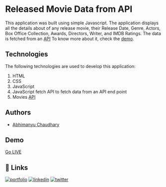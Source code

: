 
# Released Movie Data from API

This application was built using simple Javascript. The application displays all the details about of any release movie, their Release Date, Genre, Actors, Box Office Collection, Awards, Directors, Writer, and IMDB Ratings. The data is fetched from an [API](https://www.omdbapi.com/?apikey=61e576a4&t=) To know more about it, check the [demo](https://abhimanyu-chaudhary.github.io/movie-list-api-website/).




## Technologies 

The following technologies are used to develop this application:

1. HTML
2. CSS
3. JavaScript
4. JavaScript fetch API to fetch data from an API end point
5. Movies [API](https://www.omdbapi.com/?apikey=61e576a4&t=)




## Authors

- [Abhimanyu Chaudhary](https://github.com/abhimanyu-chaudhary)


## Demo

[Go LIVE](https://abhimanyu-chaudhary.github.io/movie-list-api-website/)


## 🔗 Links
[![portfolio](https://img.shields.io/badge/my_portfolio-000?style=for-the-badge&logo=ko-fi&logoColor=white)](https://selfmadeabhimanyu.com/)
[![linkedin](https://img.shields.io/badge/linkedin-0A66C2?style=for-the-badge&logo=linkedin&logoColor=white)](https://www.linkedin.com/in/selfmadeabhimanyu)
[![twitter](https://img.shields.io/badge/twitter-1DA1F2?style=for-the-badge&logo=twitter&logoColor=white)](https://twitter.com/selfmadeabhi)

